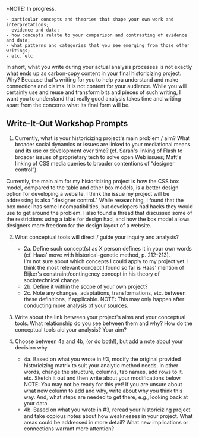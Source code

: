 
*NOTE: In progress.

	- particular concepts and theories that shape your own work and interpretations;
	- evidence and data;
	- how concepts relate to your comparison and contrasting of evidence and data;
	- what patterns and categories that you see emerging from those other writings;
	- etc. etc.

In short, what you write during your actual analysis processes is not exactly what ends up as carbon-copy content in your final historicizing project. Why? Because that's writing for you to help you understand and make connections and claims. It is not content for your audience. While you will certainly use and reuse and transform bits and pieces of such writing, I want you to understand that really good analysis takes time and writing apart from the concerns what its final form will be.

## Write-It-Out Workshop Prompts

1. Currently, what is your historicizing project's main problem / aim? What broader social dynamics or issues are linked to your mediational means and its use or development over time? (cf. Sarah's linking of Flash to broader issues of proprietary tech to solve open Web issues; Matt's linking of CSS media queries to broader contentions of “designer control”).

Currently, the main aim for my historicizing project is how the CSS box model, compared to the table and other box models, is a better design option for developing a website. I think the issue my project will be addressing is also "designer control." While researching, I found that the box model has some incompatibilities, but developers had hacks they would use to get around the problem. I also found a thread that discussed some of the restrictions using a table for design had, and how the box model allows designers more freedom for the design layout of a website. 

2. What conceptual tools will direct / guide your inquiry and analysis?

	- 2a. Define such concept(s) as X person defines it in your own words (cf. Haas' 		move with historical-genetic method, p. 212-213). <br>
I'm not sure about which concepts I could apply to my project yet. I think the most relevant concept I found so far is Haas' mention of Bijker's constraint/contingency concept in his theory of sociotechnical change. 
	- 2b. Define it within the scope of your own project?
	- 2c. Note any changes, adaptations, transformations, etc. between these definitions, if applicable. NOTE: This may only happen after conducting more analysis of your sources.

3. Write about the link between your project's aims and your conceptual tools. What relationship do you see between them and why? How do the conceptual tools aid your analysis? Your aim?

4. Choose between 4a and 4b, (or do both!), but add a note about your decision why.
	- 4a. Based on what you wrote in #3, modify the original provided historicizing matrix to suit your analytic method needs. In other words, change the structure, columns, tab names, add rows to it, etc. Sketch it out and then write about your modifications below. NOTE: You may not be ready for this yet! If you are unsure about what new column to add and why, write about why you think this way. And, what steps are needed to get there, e.g., looking back at your data.
	- 4b. Based on what you wrote in #3, reread your historicizing project and take copious notes about how weaknesses in your project. What areas could be addressed in more detail? What new implications or connections warrant more attention?
